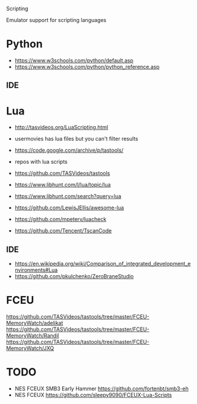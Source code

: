 Scripting

Emulator support for scripting languages

# Python
- https://www.w3schools.com/python/default.asp
- https://www.w3schools.com/python/python_reference.asp

## IDE


# Lua
- http://tasvideos.org/LuaScripting.html
- usermovies has lua files but you can't filter results

- https://code.google.com/archive/p/tastools/
- repos with lua scripts
- https://github.com/TASVideos/tastools	

- https://www.libhunt.com/l/lua/topic/lua
- https://www.libhunt.com/search?query=lua

- https://github.com/LewisJEllis/awesome-lua

- https://github.com/mpeterv/luacheck
- https://github.com/Tencent/TscanCode

## IDE

- https://en.wikipedia.org/wiki/Comparison_of_integrated_development_environments#Lua
- https://github.com/pkulchenko/ZeroBraneStudio

# FCEU

https://github.com/TASVideos/tastools/tree/master/FCEU-MemoryWatch/adelikat
https://github.com/TASVideos/tastools/tree/master/FCEU-MemoryWatch/Randil
https://github.com/TASVideos/tastools/tree/master/FCEU-MemoryWatch/JXQ

# TODO

- NES FCEUX SMB3 Early Hammer	https://github.com/fortenbt/smb3-eh	
- NES FCEUX	https://github.com/sleepy9090/FCEUX-Lua-Scripts	
